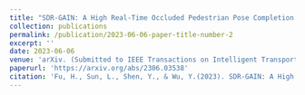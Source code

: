 ```yaml
---
title: "SDR-GAIN: A High Real-Time Occluded Pedestrian Pose Completion Method for Autonomous Driving"
collection: publications
permalink: /publication/2023-06-06-paper-title-number-2
excerpt: ''
date: 2023-06-06
venue: 'arXiv. (Submitted to IEEE Transactions on Intelligent Transportation Systems)'
paperurl: 'https://arxiv.org/abs/2306.03538'
citation: 'Fu, H., Sun, L., Shen, Y., & Wu, Y.(2023). SDR-GAIN: A High Real-Time Occluded Pedestrian Pose Completion Method for Autonomous Driving. arXiv preprint arXiv:2306.03538.'
---
```

